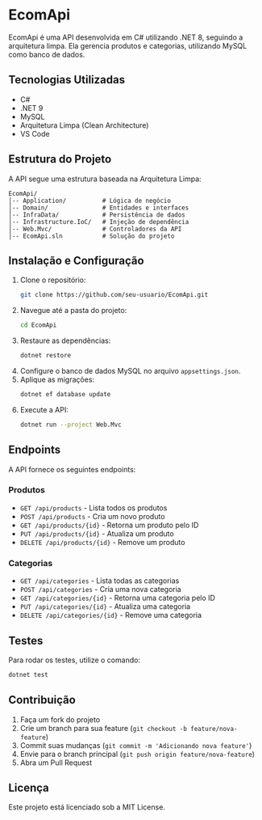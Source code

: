 # EcomApi

EcomApi é uma API desenvolvida em C# utilizando .NET 8, seguindo a arquitetura limpa. Ela gerencia produtos e categorias, utilizando MySQL como banco de dados.

## Tecnologias Utilizadas

- C#
- .NET 9
- MySQL
- Arquitetura Limpa (Clean Architecture)
- VS Code

## Estrutura do Projeto

A API segue uma estrutura baseada na Arquitetura Limpa:

```
EcomApi/
│-- Application/          # Lógica de negócio
│-- Domain/               # Entidades e interfaces
│-- InfraData/            # Persistência de dados
│-- Infrastructure.IoC/   # Injeção de dependência
│-- Web.Mvc/              # Controladores da API
│-- EcomApi.sln           # Solução do projeto
```

## Instalação e Configuração

1. Clone o repositório:
   ```sh
   git clone https://github.com/seu-usuario/EcomApi.git
   ```
2. Navegue até a pasta do projeto:
   ```sh
   cd EcomApi
   ```
3. Restaure as dependências:
   ```sh
   dotnet restore
   ```
4. Configure o banco de dados MySQL no arquivo `appsettings.json`.
5. Aplique as migrações:
   ```sh
   dotnet ef database update
   ```
6. Execute a API:
   ```sh
   dotnet run --project Web.Mvc
   ```

## Endpoints

A API fornece os seguintes endpoints:

### Produtos
- `GET /api/products` - Lista todos os produtos
- `POST /api/products` - Cria um novo produto
- `GET /api/products/{id}` - Retorna um produto pelo ID
- `PUT /api/products/{id}` - Atualiza um produto
- `DELETE /api/products/{id}` - Remove um produto

### Categorias
- `GET /api/categories` - Lista todas as categorias
- `POST /api/categories` - Cria uma nova categoria
- `GET /api/categories/{id}` - Retorna uma categoria pelo ID
- `PUT /api/categories/{id}` - Atualiza uma categoria
- `DELETE /api/categories/{id}` - Remove uma categoria

## Testes

Para rodar os testes, utilize o comando:
```sh
dotnet test
```

## Contribuição

1. Faça um fork do projeto
2. Crie um branch para sua feature (`git checkout -b feature/nova-feature`)
3. Commit suas mudanças (`git commit -m 'Adicionando nova feature'`)
4. Envie para o branch principal (`git push origin feature/nova-feature`)
5. Abra um Pull Request

## Licença

Este projeto está licenciado sob a MIT License.

